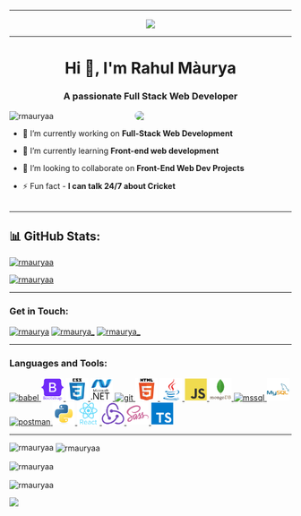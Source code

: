 <div align="center">

---


<img src="https://github.com/rmauryaa/rmauryaa/assets/120002835/ee1287d9-0db2-4d28-9ac9-3af5415a9987" align="center" width="1000" />

</div>

---

<h1 align="center">Hi 👋, I'm Rahul Màurya</h1>
<h3 align="center">A passionate Full Stack Web Developer </h3>



<img align="right" width="280" src="https://github.com/rmauryaa/rmauryaa/assets/120002835/8df48183-c470-4db0-8280-3c70baf04209" style="border-radius:200px;">
<p align="left"> <img src="https://komarev.com/ghpvc/?username=rmauryaa&label=Profile%20views&color=0e75b6&style=flat" alt="rmauryaa" /> </p> 


- 🔭 I’m currently working on **Full-Stack Web Development**

- 🌱 I’m currently learning **Front-end web development**

- 👯 I’m looking to collaborate on **Front-End Web Dev Projects**

- ⚡ Fun fact - **I can talk 24/7 about  Cricket**
<br><br>


---
## 📊 GitHub Stats:
<p align="left"> <a href="https://github.com/ryo-ma/github-profile-trophy"><img src="https://github-profile-trophy.vercel.app/?username=rmauryaa" alt="rmauryaa" /></a> </p>

<p align="left"> <a href="https://twitter.com/" target="blank"><img src="https://img.shields.io/twitter/follow/?logo=twitter&style=for-the-badge" alt="rmauryaa" /></a> </p>

---
<h3 align="left">Get in Touch:</h3>
<p align="left">
<a href="https://linkedin.com/in/rmaurya" target="blank"><img align="center" src="https://raw.githubusercontent.com/rahuldkjain/github-profile-readme-generator/master/src/images/icons/Social/linked-in-alt.svg" alt="rmaurya" height="30" width="40" /></a>
<a href="https://www.hackerrank.com/rmaurya_" target="blank"><img align="center" src="https://raw.githubusercontent.com/rahuldkjain/github-profile-readme-generator/master/src/images/icons/Social/hackerrank.svg" alt="rmaurya_" height="30" width="40" /></a>
<a href="https://www.leetcode.com/rmaurya_" target="blank"><img align="center" src="https://raw.githubusercontent.com/rahuldkjain/github-profile-readme-generator/master/src/images/icons/Social/leet-code.svg" alt="rmaurya_" height="30" width="40" /></a>
</p>

---

<h3 align="left">Languages and Tools:</h3>
<p align="left"> <a href="https://babeljs.io/" target="_blank" rel="noreferrer"> <img src="https://www.vectorlogo.zone/logos/babeljs/babeljs-icon.svg" alt="babel" width="40" height="40"/> </a> <a href="https://getbootstrap.com" target="_blank" rel="noreferrer"> <img src="https://raw.githubusercontent.com/devicons/devicon/master/icons/bootstrap/bootstrap-plain-wordmark.svg" alt="bootstrap" width="40" height="40"/> </a> <a href="https://www.w3schools.com/css/" target="_blank" rel="noreferrer"> <img src="https://raw.githubusercontent.com/devicons/devicon/master/icons/css3/css3-original-wordmark.svg" alt="css3" width="40" height="40"/> </a> <a href="https://dotnet.microsoft.com/" target="_blank" rel="noreferrer"> <img src="https://raw.githubusercontent.com/devicons/devicon/master/icons/dot-net/dot-net-original-wordmark.svg" alt="dotnet" width="40" height="40"/> </a> <a href="https://git-scm.com/" target="_blank" rel="noreferrer"> <img src="https://www.vectorlogo.zone/logos/git-scm/git-scm-icon.svg" alt="git" width="40" height="40"/> </a> <a href="https://www.w3.org/html/" target="_blank" rel="noreferrer"> <img src="https://raw.githubusercontent.com/devicons/devicon/master/icons/html5/html5-original-wordmark.svg" alt="html5" width="40" height="40"/> </a> <a href="https://www.java.com" target="_blank" rel="noreferrer"> <img src="https://raw.githubusercontent.com/devicons/devicon/master/icons/java/java-original.svg" alt="java" width="40" height="40"/> </a> <a href="https://developer.mozilla.org/en-US/docs/Web/JavaScript" target="_blank" rel="noreferrer"> <img src="https://raw.githubusercontent.com/devicons/devicon/master/icons/javascript/javascript-original.svg" alt="javascript" width="40" height="40"/> </a> <a href="https://www.mongodb.com/" target="_blank" rel="noreferrer"> <img src="https://raw.githubusercontent.com/devicons/devicon/master/icons/mongodb/mongodb-original-wordmark.svg" alt="mongodb" width="40" height="40"/> </a> <a href="https://www.microsoft.com/en-us/sql-server" target="_blank" rel="noreferrer"> <img src="https://www.svgrepo.com/show/303229/microsoft-sql-server-logo.svg" alt="mssql" width="40" height="40"/> </a> <a href="https://www.mysql.com/" target="_blank" rel="noreferrer"> <img src="https://raw.githubusercontent.com/devicons/devicon/master/icons/mysql/mysql-original-wordmark.svg" alt="mysql" width="40" height="40"/> </a> <a href="https://postman.com" target="_blank" rel="noreferrer"> <img src="https://www.vectorlogo.zone/logos/getpostman/getpostman-icon.svg" alt="postman" width="40" height="40"/> </a> <a href="https://www.python.org" target="_blank" rel="noreferrer"> <img src="https://raw.githubusercontent.com/devicons/devicon/master/icons/python/python-original.svg" alt="python" width="40" height="40"/> </a> <a href="https://reactjs.org/" target="_blank" rel="noreferrer"> <img src="https://raw.githubusercontent.com/devicons/devicon/master/icons/react/react-original-wordmark.svg" alt="react" width="40" height="40"/> </a> <a href="https://redux.js.org" target="_blank" rel="noreferrer"> <img src="https://raw.githubusercontent.com/devicons/devicon/master/icons/redux/redux-original.svg" alt="redux" width="40" height="40"/> </a> <a href="https://sass-lang.com" target="_blank" rel="noreferrer"> <img src="https://raw.githubusercontent.com/devicons/devicon/master/icons/sass/sass-original.svg" alt="sass" width="40" height="40"/> </a> <a href="https://www.typescriptlang.org/" target="_blank" rel="noreferrer"> <img src="https://raw.githubusercontent.com/devicons/devicon/master/icons/typescript/typescript-original.svg" alt="typescript" width="40" height="40"/> </a> </p>

---


<!--###<p><img align="left" src="https://github-readme-stats.vercel.app/api/top-langs?username=rmauryaa&show_icons=true&locale=en&layout=compact&theme=dark" alt="rmauryaa" /></p>-->
<p><img align="left" src="https://github-readme-stats.vercel.app/api/top-langs?username=rmauryaa&show_icons=true&locale=en&layout=compact&theme=dark" alt="rmauryaa" /></p>

<p>&nbsp;<img align="center" src="https://github-readme-stats.vercel.app/api?username=rmauryaa&show_icons=true&locale=en&theme=dark" alt="rmauryaa" /></p>

<p><img align="center" src="https://github-readme-streak-stats.herokuapp.com/?user=rmauryaa&&theme=dark" alt="rmauryaa"  /></p>


<!--### 🔝 Top Contributed Repo-->
<p><img  align="center" src="https://github-contributor-stats.vercel.app/api?username=rmauryaa&limit=5&theme=dark&combine_all_yearly_contributions=true" alt="rmauryaa"  /></p>


![](https://user-images.githubusercontent.com/73097560/115834477-dbab4500-a447-11eb-908a-139a6edaec5c.gif)


